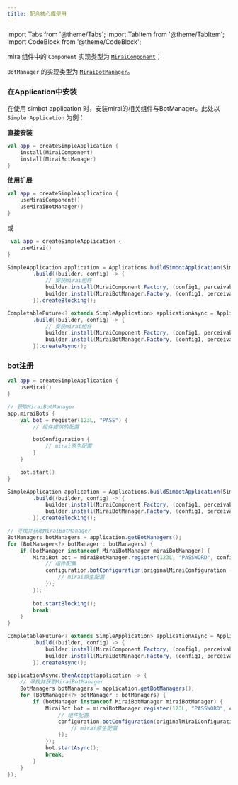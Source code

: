 ```yaml
---
title: 配合核心库使用
---
```


import Tabs from '@theme/Tabs';
import TabItem from '@theme/TabItem';
import CodeBlock from '@theme/CodeBlock';


mirai组件中的 `Component` 实现类型为 [`MiraiComponent`](https://docs.simbot.forte.love/components/mirai/simbot-component-mirai-core/love.forte.simbot.component.mirai/-mirai-component/)；

`BotManager` 的实现类型为 [`MiraiBotManager`](https://docs.simbot.forte.love/components/mirai/simbot-component-mirai-core/love.forte.simbot.component.mirai.bot/-mirai-bot-manager)。

### 在Application中安装

在使用 simbot application 时，安装mirai的相关组件与BotManager。此处以 `Simple Application` 为例：

<Tabs groupId="code">
<TabItem value="Kotlin" default>

**直接安装**

```kotlin
val app = createSimpleApplication {
    install(MiraiComponent)
    install(MiraiBotManager)
}
```

**使用扩展**

```kotlin
val app = createSimpleApplication {
    useMiraiComponent()
    useMiraiBotManager()
}
```

或

```kotlin
 val app = createSimpleApplication {
    useMirai()
}
```


</TabItem>

<TabItem value="Java">

```java
SimpleApplication application = Applications.buildSimbotApplication(Simple.INSTANCE)
        .build((builder, config) -> {
            // 安装mirai组件
            builder.install(MiraiComponent.Factory, (config1, perceivable) -> Unit.INSTANCE);
            builder.install(MiraiBotManager.Factory, (config1, perceivable) -> Unit.INSTANCE);
        }).createBlocking();
```

</TabItem>
<TabItem value="Java Async">

```java
CompletableFuture<? extends SimpleApplication> applicationAsync = Applications.buildSimbotApplication(Simple.INSTANCE)
        .build((builder, config) -> {
            // 安装mirai组件
            builder.install(MiraiComponent.Factory, (config1, perceivable) -> Unit.INSTANCE);
            builder.install(MiraiBotManager.Factory, (config1, perceivable) -> Unit.INSTANCE);
        }).createAsync();
```

</TabItem>
</Tabs>

### bot注册

<Tabs groupId="code">
<TabItem value="Kotlin" default>

```kotlin
val app = createSimpleApplication {
    useMirai()
}

// 获取MiraiBotManager
app.miraiBots {
    val bot = register(123L, "PASS") {
        // 组件提供的配置

        botConfiguration {
            // mirai原生配置
        }
    }

    bot.start()
}
```


</TabItem>

<TabItem value="Java">

```java
SimpleApplication application = Applications.buildSimbotApplication(Simple.INSTANCE)
        .build((builder, config) -> {
            builder.install(MiraiComponent.Factory, (config1, perceivable) -> Unit.INSTANCE);
            builder.install(MiraiBotManager.Factory, (config1, perceivable) -> Unit.INSTANCE);
        }).createBlocking();

// 寻找并获取MiraiBotManager
BotManagers botManagers = application.getBotManagers();
for (BotManager<?> botManager : botManagers) {
    if (botManager instanceof MiraiBotManager miraiBotManager) {
        MiraiBot bot = miraiBotManager.register(123L, "PASSWORD", configuration -> {
            // 组件配置
            configuration.botConfiguration(originalMiraiConfiguration -> {
                // mirai原生配置
            });
        });
        
        bot.startBlocking();
        break;
    }
}
```

</TabItem>
<TabItem value="Java Async">

```java
CompletableFuture<? extends SimpleApplication> applicationAsync = Applications.buildSimbotApplication(Simple.INSTANCE)
        .build((builder, config) -> {
            builder.install(MiraiComponent.Factory, (config1, perceivable) -> Unit.INSTANCE);
            builder.install(MiraiBotManager.Factory, (config1, perceivable) -> Unit.INSTANCE);
        }).createAsync();

applicationAsync.thenAccept(application -> {
    // 寻找并获取MiraiBotManager
    BotManagers botManagers = application.getBotManagers();
    for (BotManager<?> botManager : botManagers) {
        if (botManager instanceof MiraiBotManager miraiBotManager) {
            MiraiBot bot = miraiBotManager.register(123L, "PASSWORD", configuration -> {
                // 组件配置
                configuration.botConfiguration(originalMiraiConfiguration -> {
                    // mirai原生配置
                });
            });
            bot.startAsync();
            break;
        }
    }
});
```

</TabItem>
</Tabs>



